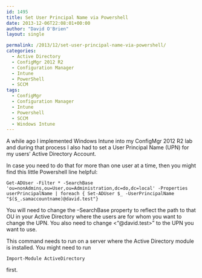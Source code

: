 ```yaml
---
id: 1495
title: Set User Principal Name via Powershell
date: 2013-12-06T22:08:01+00:00
author: "David O'Brien"
layout: single

permalink: /2013/12/set-user-principal-name-via-powershell/
categories:
  - Active Directory
  - ConfigMgr 2012 R2
  - Configuration Manager
  - Intune
  - PowerShell
  - SCCM
tags:
  - ConfigMgr
  - Configuration Manager
  - Intune
  - Powershell
  - SCCM
  - Windows Intune
---
```

A while ago I implemented Windows Intune into my ConfigMgr 2012 R2 lab and during that process I also had to set a User Principal Name (UPN) for my users’ Active Directory Account.

In case you need to do that for more than one user at a time, then you might find this little Powershell line helpful:

```
Get-ADUser -Filter * -SearchBase 'ou=nonAdmins,ou=User,ou=Administration,dc=do,dc=local' -Properties userPrincipalName | foreach { Set-ADUser $_ -UserPrincipalName "$($_.samaccountname)@david.test"}
```

You will need to change the –SearchBase property to reflect the path to that OU in your Active Directory where the users are for whom you want to change the UPN. You also need to change <“@david.test>” to the UPN you want to use.

This command needs to run on a server where the Active Directory module is installed. You might need to run

`Import-Module ActiveDirectory`

first.

